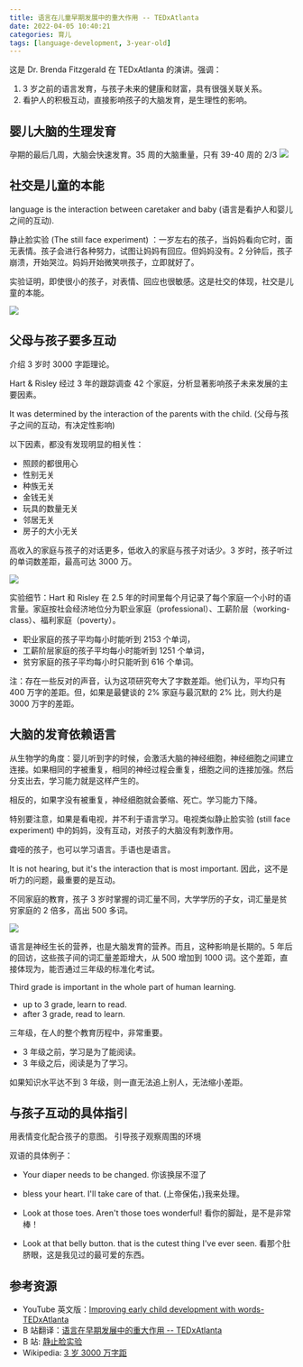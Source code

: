 ```yaml
---
title: 语言在儿童早期发展中的重大作用 -- TEDxAtlanta
date: 2022-04-05 10:40:21
categories: 育儿
tags: [language-development, 3-year-old]
---
```


这是 Dr. Brenda Fitzgerald 在 TEDxAtlanta 的演讲。强调：

1. 3 岁之前的语言发育，与孩子未来的健康和财富，具有很强关联关系。
2. 看护人的积极互动，直接影响孩子的大脑发育，是生理性的影响。


## 婴儿大脑的生理发育

孕期的最后几周，大脑会快速发育。35 周的大脑重量，只有 39-40 周的 2/3
![](https://tva1.sinaimg.cn/large/e6c9d24egy1h0ynq356b3j20vq0hvgnr.jpg)


## 社交是儿童的本能

language is the interaction between caretaker and baby (语言是看护人和婴儿之间的互动).

静止脸实验 (The still face experiment) ：一岁左右的孩子，当妈妈看向它时，面无表情。孩子会进行各种努力，试图让妈妈有回应。但妈妈没有。2 分钟后，孩子崩溃，开始哭泣。妈妈开始微笑哄孩子，立即就好了。

实验证明，即使很小的孩子，对表情、回应也很敏感。这是社交的体现，社交是儿童的本能。

![](https://tva1.sinaimg.cn/large/e6c9d24egy1h0ynw4bi94j20tc0ej763.jpg)


## 父母与孩子要多互动

介绍 3 岁时 3000 字距理论。

Hart & Risley 经过 3 年的跟踪调查 42 个家庭，分析显著影响孩子未来发展的主要因素。

It was determined by the interaction of the parents with the child. (父母与孩子之间的互动，有决定性影响)

以下因素，都没有发现明显的相关性：

- 照顾的都很用心
- 性别无关
- 种族无关
- 金钱无关
- 玩具的数量无关
- 邻居无关
- 房子的大小无关

高收入的家庭与孩子的对话更多，低收入的家庭与孩子对话少。3 岁时，孩子听过的单词数差距，最高可达 3000 万。

![](https://tva1.sinaimg.cn/large/e6c9d24egy1h0yu24c9sxj20tk0ha0tq.jpg)

实验细节：Hart 和 Risley 在 2.5 年的时间里每个月记录了每个家庭一个小时的语言量。家庭按社会经济地位分为职业家庭（professional）、工薪阶层（working- class）、福利家庭（poverty）。

- 职业家庭的孩子平均每小时能听到 2153 个单词，
- 工薪阶层家庭的孩子平均每小时能听到 1251 个单词，
- 贫穷家庭的孩子平均每小时只能听到 616 个单词。

注：存在一些反对的声音，认为这项研究夸大了字数差距。他们认为，平均只有 400 万字的差距。但，如果是最健谈的 2% 家庭与最沉默的 2% 比，则大约是 3000 万字的差距。


## 大脑的发育依赖语言

从生物学的角度：婴儿听到字的时候，会激活大脑的神经细胞，神经细胞之间建立连接。如果相同的字被重复，相同的神经过程会重复，细胞之间的连接加强。然后分支出去，学习能力就是这样产生的。

相反的，如果字没有被重复，神经细胞就会萎缩、死亡。学习能力下降。

特别要注意，如果是看电视，并不利于语言学习。电视类似静止脸实验 (still face experiment) 中的妈妈，没有互动，对孩子的大脑没有刺激作用。

聋哑的孩子，也可以学习语言。手语也是语言。

It is not hearing, but it's the interaction that is most important.
因此，这不是听力的问题，最重要的是互动。

不同家庭的教育，孩子 3 岁时掌握的词汇量不同，大学学历的子女，词汇量是贫穷家庭的 2 倍多，高出 500 多词。

![](https://tva1.sinaimg.cn/large/e6c9d24egy1h0yxp4p3gzj20td0isabf.jpg)

语言是神经生长的营养，也是大脑发育的营养。而且，这种影响是长期的。5 年后的回访，这些孩子间的词汇量差距增大，从 500 增加到 1000 词。这个差距，直接体现为，能否通过三年级的标准化考试。

Third grade is important in the whole part of human learning. 

- up to 3 grade, learn to read.
- after 3 grade, read to learn.

三年级，在人的整个教育历程中，非常重要。

- 3 年级之前，学习是为了能阅读。
- 3 年级之后，阅读是为了学习。

如果知识水平达不到 3 年级，则一直无法追上别人，无法缩小差距。

## 与孩子互动的具体指引

用表情变化配合孩子的意图。
引导孩子观察周围的环境

双语的具体例子：

- Your diaper needs to be changed. 你该换尿不湿了
- bless your heart. I'll take care of that. (上帝保佑，)我来处理。

- Look at those toes. Aren't those toes wonderful! 看你的脚趾，是不是非常棒！
- Look at that belly button. that is the cutest thing I've ever seen. 看那个肚脐眼，这是我见过的最可爱的东西。


## 参考资源

- YouTube 英文版：[Improving early child development with words-TEDxAtlanta](https://www.youtube.com/watch?v=y8qc8Aa3weE)
- B 站翻译：[语言在早期发展中的重大作用 -- TEDxAtlanta](https://www.bilibili.com/video/BV1gz4y1R7kU)
- B 站: [静止脸实验](https://www.bilibili.com/video/BV1BK4y1V7Zt/)
- Wikipedia: [3 岁 3000 万字距](https://en.wikipedia.org/wiki/Word_gap)
